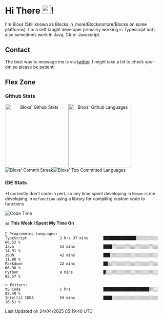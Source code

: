 # Hi There <img src="https://media.giphy.com/media/hvRJCLFzcasrR4ia7z/giphy.gif" width="28">!
I'm Bloxs (Still known as Blocks_n_more/Blocksnmore/Blocks on some platforms). I'm a self taught developer primairly working in Typescript but I also sometimes work in Java, C# or Javascript. 

## Contact
The best way to message me is via [twitter](https://twitter.com/blocksnmore). I might take a bit to check your dm so please be patient!

## Flex Zone
### Github Stats
<div style="display: flex;" align="center">
  <img src="https://readme-stats-gules.vercel.app/api?username=Blocksnmore&bg_color=23272A&show_icons=true&count_private=true&title_color=fff&text_color=fff&icon_color=3d34eb&hide_border=true&border_radius=10" alt="Bloxs' Github Stats" style="height: 13rem" />
 <img src="https://readme-stats-gules.vercel.app/api/top-langs/?username=Blocksnmore&layout=donut&count_private=true&hide_border=true&bg_color=23272A&title_color=fff&text_color=fff&icon_color=3d34eb&border_radius=10" alt="Bloxs' Github Languages" style="height: 13rem;" />
</div>
<div style="display: flex;" align="center">
  <img src="https://streak-stats.demolab.com?user=Blocksnmore&theme=github-dark-blue&hide_border=true" alt="Bloxs' Commit Streak">
  <img src="http://github-profile-summary-cards.vercel.app/api/cards/most-commit-language?username=Blocksnmore&theme=github_dark" alt="Bloxs' Top Committed Languages">
</div>

### IDE Stats
*I currently don't code in perl, so any time spent developing in `Mason` is me developing in `mcfunction` using a library for compiling custom code to functions
<!--START_SECTION:waka-->
![Code Time](http://img.shields.io/badge/Code%20Time-940%20hrs%2047%20mins-blue)

📊 **This Week I Spent My Time On** 

```text
💬 Programming Languages: 
TypeScript               3 hrs 37 mins       ███████████████░░░░░░░░░░   60.53 % 
Java                     53 mins             ████░░░░░░░░░░░░░░░░░░░░░   14.91 % 
JSON                     42 mins             ███░░░░░░░░░░░░░░░░░░░░░░   11.80 % 
Markdown                 22 mins             ██░░░░░░░░░░░░░░░░░░░░░░░   06.30 % 
Python                   9 mins              █░░░░░░░░░░░░░░░░░░░░░░░░   02.57 % 

🔥 Editors: 
VS Code                  5 hrs               █████████████████████░░░░   83.49 % 
IntelliJ IDEA            59 mins             ████░░░░░░░░░░░░░░░░░░░░░   16.51 % 
```


 Last Updated on 24/04/2025 05:19:40 UTC
<!--END_SECTION:waka-->
